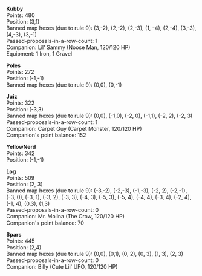 **Kubby**  
Points: 480  
Position: (3,1)  
Banned map hexes (due to rule 9): (3,-2), (2,-2), (2,-3), (1, -4), (2,-4), (3,-3), (4,-3), (3,-1)  
Passed-proposals-in-a-row-count: 1  
Companion: Lil' Sammy (Noose Man, 120/120 HP)  
Equipment: 1 Iron, 1 Gravel

**Poles**  
Points: 272  
Position: (-1,-1)  
Banned map hexes (due to rule 9): (0,0), (0,-1)

**Juiz**  
Points: 322  
Position: (-3,3)  
Banned map hexes (due to rule 9): (0,0), (-1,0), (-2, 0), (-1,1), (-2, 2), (-2, 3)  
Passed-proposals-in-a-row-count: 1  
Companion: Carpet Guy (Carpet Monster, 120/120 HP)  
Companion's point balance: 152

**YellowNerd**  
Points: 342  
Position: (-1,-1)

**Log**  
Points: 509  
Position: (2, 3)  
Banned map hexes (due to rule 9): (-3,-2), (-2,-3), (-1,-3), (-2, 2), (-2,-1), (-3, 0), (-3, 1), (-3, 2), (-3, 3), (-4, 3), (-5, 3), (-5, 4), (-4, 4), (-3, 4), (-2, 4), (-1, 4), (0,3), (1,3)  
Passed-proposals-in-a-row-count: 0  
Companion: Mr. Molina (The Crow, 120/120 HP)  
Companion's point balance: 70

**Spars**  
Points: 445  
Position: (2,4)  
Banned map hexes (due to rule 9): (0,0), (0,1), (0, 2), (0, 3), (1, 3), (2, 3)  
Passed-proposals-in-a-row-count: 0  
Companion: Billy (Cute Lil' UFO, 120/120 HP)
